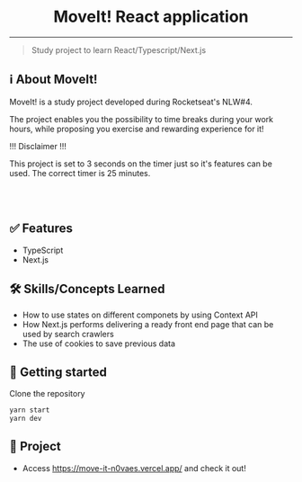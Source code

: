 <h1 align="center">
<br>
MoveIt! React application
</h1>

<hr />

> Study project to learn React/Typescript/Next.js


## ℹ️ About MoveIt!
MoveIt! is a study project developed during Rocketseat's NLW#4.

The project enables you the possibility to time breaks during your work hours, while proposing you exercise and rewarding experience for it!

!!! Disclaimer !!!

This project is set to 3 seconds on the timer just so it's features can be used. The correct timer is 25 minutes.

<br /> <br />

## :white_check_mark: Features

- TypeScript
- Next.js

## 🛠 Skills/Concepts Learned

- How to use states on different componets by using Context API
- How Next.js performs delivering a ready front end page that can be used by search crawlers
- The use of cookies to save previous data

## 🚀 Getting started

Clone the repository

```sh
yarn start
yarn dev
```

## 🎲 Project

- Access https://move-it-n0vaes.vercel.app/ and check it out!
